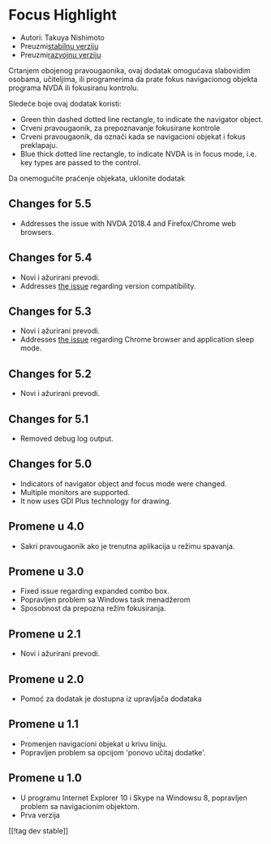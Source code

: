 # Focus Highlight #

* Autori: Takuya Nishimoto
* Preuzmi[stabilnu verziju][2]
* Preuzmi[razvojnu verziju][1]

Crtanjem obojenog pravougaonika, ovaj dodatak omogućava slabovidim osobama,
učiteljima, ili programerima da prate fokus navigacionog objekta programa
NVDA ili fokusiranu kontrolu.

Sledeće boje ovaj dodatak koristi:

* Green thin dashed dotted line rectangle, to indicate the navigator object.
* Crveni pravougaonik, za prepoznavanje fokusirane kontrole
* Crveni pravougaonik, da označi kada se navigacioni objekat i fokus
  preklapaju.
* Blue thick dotted line rectangle, to indicate NVDA is in focus mode,
  i.e. key types are passed to the control.

Da onemogućite praćenje objekata, uklonite dodatak

## Changes for 5.5 ##

* Addresses the issue with NVDA 2018.4 and Firefox/Chrome web browsers.

## Changes for 5.4 ##

* Novi i ažurirani prevodi.
* Addresses [the issue](https://github.com/nvdajp/focusHighlight/issues/11)
  regarding version compatibility.

## Changes for 5.3 ##

* Novi i ažurirani prevodi.
* Addresses [the issue](https://github.com/nvdajp/focusHighlight/issues/10)
  regarding Chrome browser and application sleep mode.

## Changes for 5.2 ##

* Novi i ažurirani prevodi.

## Changes for 5.1 ##

* Removed debug log output.

## Changes for 5.0 ##

* Indicators of navigator object and focus mode were changed.
* Multiple monitors are supported.
* It now uses GDI Plus technology for drawing.

## Promene u 4.0 ##

* Sakri pravougaonik ako je trenutna aplikacija u režimu spavanja.

## Promene u 3.0 ##

* Fixed issue regarding expanded combo box.
* Popravljen problem sa Windows task menadžerom
* Sposobnost da prepozna režim fokusiranja.

## Promene u 2.1 ##

* Novi i ažurirani prevodi.

## Promene u 2.0 ##

* Pomoć za dodatak je dostupna iz upravljača dodataka

## Promene u 1.1 ##

* Promenjen navigacioni objekat u krivu liniju.
* Popravljen problem sa opcijom 'ponovo učitaj dodatke'.

## Promene u 1.0 ##

* U programu Internet Explorer 10 i Skype na Windowsu 8, popravljen problem
  sa navigacionim objektom.
* Prva verzija


[[!tag dev stable]]

[1]: https://addons.nvda-project.org/files/get.php?file=fh-dev

[2]: https://addons.nvda-project.org/files/get.php?file=fh
